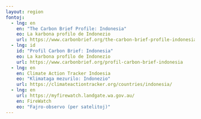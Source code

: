 ```yaml
---
layout: region
fontoj:
  - lng: en
    en: "The Carbon Brief Profile: Indonesia"
    eo: La karbona profilo de Indonezio
    url: https://www.carbonbrief.org/the-carbon-brief-profile-indonesia
  - lng: id
    id: "Profil Carbon Brief: Indonesia"
    eo: La karbona profilo de Indonezio
    url: https://www.carbonbrief.org/profil-carbon-brief-indonesia
  - lng: en
    en: Climate Action Tracker Indoesia
    eo: "Klimataga mezurilo: Indonezio"
    url: https://climateactiontracker.org/countries/indonesia/      
  - lng: en
    url: https://myfirewatch.landgate.wa.gov.au/
    en: FireWatch
    eo: "Fajro-observo (per satelitoj)"
---
```

